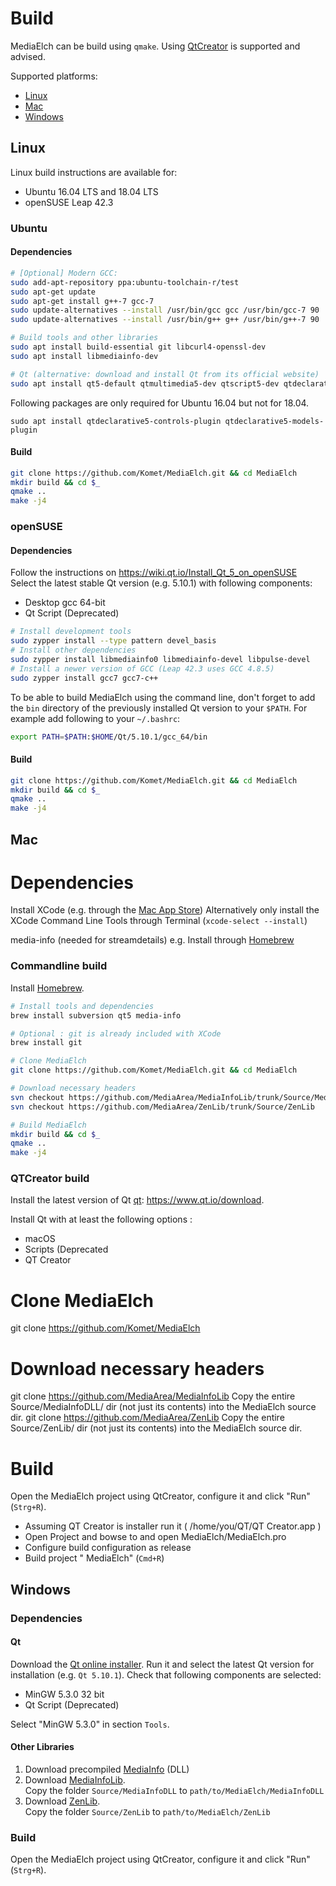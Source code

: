 # Build

MediaElch can be build using `qmake`. Using [QtCreator][qt] is supported and advised.

Supported platforms:
 - [Linux](#linux)
 - [Mac](#mac)
 - [Windows](#windows)

## Linux

Linux build instructions are available for:
 - Ubuntu 16.04 LTS and 18.04 LTS
 - openSUSE Leap 42.3 

### Ubuntu

#### Dependencies

```sh
# [Optional] Modern GCC:
sudo add-apt-repository ppa:ubuntu-toolchain-r/test
sudo apt-get update
sudo apt-get install g++-7 gcc-7
sudo update-alternatives --install /usr/bin/gcc gcc /usr/bin/gcc-7 90
sudo update-alternatives --install /usr/bin/g++ g++ /usr/bin/g++-7 90

# Build tools and other libraries
sudo apt install build-essential git libcurl4-openssl-dev
sudo apt install libmediainfo-dev

# Qt (alternative: download and install Qt from its official website)
sudo apt install qt5-default qtmultimedia5-dev qtscript5-dev qtdeclarative5-dev
```

Following packages are only required for Ubuntu 16.04 but not for 18.04.

```
sudo apt install qtdeclarative5-controls-plugin qtdeclarative5-models-plugin
```

#### Build
```sh
git clone https://github.com/Komet/MediaElch.git && cd MediaElch
mkdir build && cd $_
qmake ..
make -j4
```

### openSUSE

#### Dependencies
Follow the instructions on https://wiki.qt.io/Install_Qt_5_on_openSUSE  
Select the latest stable Qt version (e.g. 5.10.1) with following components:
 - Desktop gcc 64-bit
 - Qt Script (Deprecated)

```sh
# Install development tools
sudo zypper install --type pattern devel_basis
# Install other dependencies
sudo zypper install libmediainfo0 libmediainfo-devel libpulse-devel
# Install a newer version of GCC (Leap 42.3 uses GCC 4.8.5)
sudo zypper install gcc7 gcc7-c++
```

To be able to build MediaElch using the command line, don't forget to add the `bin` directory of the previously installed Qt version to your `$PATH`. For example add following to your `~/.bashrc`:

```sh
export PATH=$PATH:$HOME/Qt/5.10.1/gcc_64/bin
```

#### Build
```sh
git clone https://github.com/Komet/MediaElch.git && cd MediaElch
mkdir build && cd $_
qmake ..
make -j4
```

## Mac

# Dependencies
Install XCode (e.g. through the [Mac App Store](https://itunes.apple.com/de/app/xcode/id497799835))
Alternatively only install the XCode Command Line Tools through Terminal (`xcode-select --install`)

media-info (needed for streamdetails) e.g. Install through [Homebrew](https://brew.sh/)

### Commandline build
Install [Homebrew](https://brew.sh/).

```sh
# Install tools and dependencies
brew install subversion qt5 media-info

# Optional : git is already included with XCode
brew install git

# Clone MediaElch
git clone https://github.com/Komet/MediaElch.git && cd MediaElch

# Download necessary headers
svn checkout https://github.com/MediaArea/MediaInfoLib/trunk/Source/MediaInfoDLL
svn checkout https://github.com/MediaArea/ZenLib/trunk/Source/ZenLib

# Build MediaElch
mkdir build && cd $_
qmake ..
make -j4
```
### QTCreator build
Install the latest version of Qt [qt]: https://www.qt.io/download.

Install Qt with at least the following options : 
- macOS
- Scripts (Deprecated
- QT Creator

# Clone MediaElch
git clone https://github.com/Komet/MediaElch

# Download necessary headers
git clone https://github.com/MediaArea/MediaInfoLib
Copy the entire Source/MediaInfoDLL/ dir (not just its contents) into the MediaElch source dir.
git clone https://github.com/MediaArea/ZenLib
Copy the entire Source/ZenLib/ dir (not just its contents) into the MediaElch source dir.

# Build
Open the MediaElch project using QtCreator, configure it and click "Run" (`Strg+R`).

- Assuming QT Creator is installer run it ( /home/you/QT<version>/QT Creator.app )
- Open Project and bowse to and open MediaElch/MediaElch.pro
- Configure build configuration as release
- Build project " MediaElch" (`Cmd+R`)

## Windows

### Dependencies

#### Qt
Download the [Qt online installer][qt]. Run it and select the latest Qt version for installation (e.g. `Qt 5.10.1`).
Check that following components are selected:
 - MinGW 5.3.0 32 bit
 - Qt Script (Deprecated)

Select "MinGW 5.3.0" in section `Tools`.

#### Other Libraries
 1. Download precompiled [MediaInfo](https://mediaarea.net/de/MediaInfo/Download/Windows) (DLL)
 2. Download [MediaInfoLib](https://github.com/MediaArea/MediaInfoLib).  
    Copy the folder `Source/MediaInfoDLL` to `path/to/MediaElch/MediaInfoDLL`
 3. Download [ZenLib](https://github.com/MediaArea/ZenLib).  
    Copy the folder `Source/ZenLib` to `path/to/MediaElch/ZenLib`

### Build
Open the MediaElch project using QtCreator, configure it and click "Run" (`Strg+R`).

[qt]: https://www.qt.io/download
